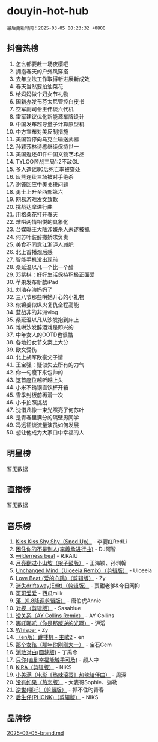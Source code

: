 # douyin-hot-hub

`最后更新时间：2025-03-05 00:23:32 +0800`

## 抖音热榜

1. 怎么都要赴一场夜樱吧
1. 拥抱春天的户外风穿搭
1. 去年立法工作取得新进展新成效
1. 春天当然要拍油菜花
1. 给妈妈做个妇女节礼物
1. 国新办发布芬太尼管控白皮书
1. 空军副司令王伟谈六代机
1. 雷军建议优化新能源车牌设计
1. 中国发布超导量子计算原型机
1. 中方宣布对美反制措施
1. 美国暂停向乌克兰输送武器
1. 孙颖莎林诗栋继续保持世一
1. 美国返还41件中国文物艺术品
1. TYLOO苦战三局1:2不敌GL
1. 多人造谣80后死亡率被查处
1. 灰熊连续三场被对手绝杀
1. 谢锋回应中美关税问题
1. 勇士上升至西部第六
1. 网易游戏发文致歉
1. 挑战达摩进行曲
1. 用格桑花打开春天
1. 难哄两情相悦的具象化
1. 台媒曝王大陆涉嫌杀人未遂被抓
1. 何苏叶装醉撒娇求负责
1. 美食不同意江浙沪人减肥
1. 北上首播观后感
1. 智能手机没出现前
1. 桑延温以凡一个比一个醋
1. 邓紫棋：好好生活保持积极正面爱
1. 苹果发布新款iPad
1. 刘浩存演妈妈了
1. 三八节那些哄她开心的小礼物
1. 似锦姜似纵火复仇全程高能
1. 蓝战非的非洲vlog
1. 桑延温以凡从沙发抱到床上
1. 难哄沙发醉酒戏是即兴的
1. 中年女人的OOTD也很酷
1. 各地妇女节文案上大分
1. 欧文受伤
1. 北上胡军欧豪父子情
1. 王宝强：疑似失去所有的力气
1. 你一句瘦下来包帅的
1. 这首座位越听越上头
1. 小米不锈钢直饮杯开箱
1. 雪季封板前再滑一次
1. 小卡拍照挑战
1. 沈惜凡像一束光照亮了何苏叶
1. 是青春里满分的隔壁男同学
1. 冯远征谈流量演员如何发展
1. 想让他成为大家口中幸福的人

## 明星榜

暂无数据

## 直播榜

暂无数据

## 音乐榜

1. [Kiss Kiss Shy Shy（Sped Up）](https://sf3-cdn-tos.douyinstatic.com/obj/tos-cn-ve-2774/oYpXDAeGgQK0zfPaji7iKUixpCXFGILeLGmvYA) - 李要红RedLi
1. [困住你的不是别人(李羲承进行曲)](https://sf5-hl-cdn-tos.douyinstatic.com/obj/tos-cn-ve-2774/okWrrVL1iQGZbfHVeCPAe7IaerYfM2jEQi5mNI) - DJ阿智
1. [wilderness beat](https://sf3-cdn-tos.douyinstatic.com/obj/tos-cn-ve-2774/o0oBmODSFCpfFdLRGzAAFC2ah9AIMEQfAOueVE) - R.RAIU
1. [月亮翻过小山坡（架子鼓版）](https://sf5-hl-cdn-tos.douyinstatic.com/obj/tos-cn-ve-2774/oMNeN2LYSVP6MMtoAQFGfeQDeftQqYPEErIl8Y) - 王海颖、孙圳翰
1. [Unchanged Mind（Uloeeia Remix）（剪辑版）](https://sf6-cdn-tos.douyinstatic.com/obj/tos-cn-ve-2774/oIHYu1YfsziJqmggAqBsXOiiI2Y1QB6I61RsMW) - Uloeeia
1. [Love Beat  (爱的心跳）（剪辑版）](https://sf3-cdn-tos.douyinstatic.com/obj/tos-cn-ve-2774/oUlARwvEINIisZ9nCnKMZiYFGfCCYLtDADDBge) - Zy
1. [迷失driftaway(Edit)（剪辑版）](https://sf3-cdn-tos.douyinstatic.com/obj/tos-cn-ve-2774/ogaa1xGNeFO6FCaMgO8PzzAceEI4fBLDMi15H3) - 喪甜老爹&今日网抑
1. [可可爱爱](https://sf3-cdn-tos.douyinstatic.com/obj/tos-cn-ve-2774/0deb1e75aea643b9927ba26aaafa29dd) - 西瓜milk
1. [落（0.8降调剪辑版）](https://sf3-cdn-tos.douyinstatic.com/obj/tos-cn-ve-2774/ociN0WUv3APijBYr6DUmAHmdkZ5MjM6gIF3iA) - 唐伯虎Annie
1. [对视（剪辑版）](https://sf6-cdn-tos.douyinstatic.com/obj/tos-cn-ve-2774/ogKtIhiB0WfAa18F9z3uWODMtZi2ysB1VuAIsQ) - Sasablue
1. [没关系（AY Collins Remix）](https://sf5-hl-cdn-tos.douyinstatic.com/obj/tos-cn-ve-2774/oIBbI5Ghw4zdUCQMJrDEFaAQilZP3EIDSi7MW) - AY Collins
1. [哪吒哪吒（你是那叛逆的光啊）](https://sf3-cdn-tos.douyinstatic.com/obj/tos-cn-ve-2774/oUkQCgCDnBanFehFEFQDxCQntAOIfp9gyZYFVo) - 沪滔
1. [Whisper](https://sf3-cdn-tos.douyinstatic.com/obj/tos-cn-ve-2774/oEeYKDxIDCFuArkftgkGqCnG7xZtRC2rEMKBQi) - Zy
1. [（en版）跳楼机 - 主歌2](https://sf3-cdn-tos.douyinstatic.com/obj/tos-cn-ve-2774/oklN6GvgQ2L8DpPeaAGf1gPeyKzjXFwHIwoCZv) - en
1. [那个女孩（那年你刚刚大一）](https://sf3-cdn-tos.douyinstatic.com/obj/tos-cn-ve-2774/o4IZw7TlivwiBBBMA2rIgWrGNIrjFroh6bPqQ) - 宝石Gem
1. [消散对白(圆梦版)](https://sf3-cdn-tos.douyinstatic.com/obj/tos-cn-ve-2774/og4jB5I5IizzoZVAAAzWgBMAsMDWoArfwBOiFs) - 丁禹兮
1. [只你(直到幸福能触手可及)](https://sf3-cdn-tos.douyinstatic.com/obj/tos-cn-ve-2774/o0lBkRDzFTeaVSUz3ZZSCBVtZ5DIMQGfgmEAuE) - 颜人中
1. [KIRA（剪辑版）](https://sf3-cdn-tos.douyinstatic.com/obj/tos-cn-ve-2774/o0Bq3TvdHqOfzihWrHyABMociuMA3Inwsbx9Wi) - NIKS
1. [小美满（电影《热辣滚烫》热辣陪伴曲）](https://sf5-hl-cdn-tos.douyinstatic.com/obj/tos-cn-ve-2774/o0GAn2lSgfZIDUgtevCGDQYnFg4CwnrBaxbTZL) - 周深
1. [没有如果（热恋版）](https://sf3-cdn-tos.douyinstatic.com/obj/tos-cn-ve-2774/o4iETqbxIThtCXlBeV0DfAhZsbCFGhagYupnMx) - 大表哥Sophie、迦勒
1. [逆世(哪吒)（剪辑版）](https://sf3-cdn-tos.douyinstatic.com/obj/tos-cn-ve-2774/oMIEZAfEogrLnzfDWMBiZKCWuXIUFLtRDsOFWs) - 抓不住旳青春
1. [后生仔(PHONK)（剪辑版）](https://sf6-cdn-tos.douyinstatic.com/obj/tos-cn-ve-2774/o0TzmfumdQAJ1aGG9F5LfTXIYeGcqYKRPAeFdJ) - NIKS

## 品牌榜

[2025-03-05-brand.md](2025-03-05-brand.md)
